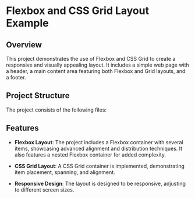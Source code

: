 # Flexbox and CSS Grid Layout Example

## Overview

This project demonstrates the use of Flexbox and CSS Grid to create a responsive and visually appealing layout. It includes a simple web page with a header, a main content area featuring both Flexbox and Grid layouts, and a footer.

## Project Structure

The project consists of the following files:

## Features

- **Flexbox Layout**: The project includes a Flexbox container with several items, showcasing advanced alignment and distribution techniques. It also features a nested Flexbox container for added complexity.
  
- **CSS Grid Layout**: A CSS Grid container is implemented, demonstrating item placement, spanning, and alignment.

- **Responsive Design**: The layout is designed to be responsive, adjusting to different screen sizes.
